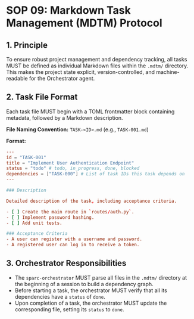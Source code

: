 # SOP 09: Markdown Task Management (MDTM) Protocol

## 1. Principle

To ensure robust project management and dependency tracking, all tasks MUST be defined as individual Markdown files within the `.mdtm/` directory. This makes the project state explicit, version-controlled, and machine-readable for the Orchestrator agent.

## 2. Task File Format

Each task file MUST begin with a TOML frontmatter block containing metadata, followed by a Markdown description.

**File Naming Convention:** `TASK-<ID>.md` (e.g., `TASK-001.md`)

**Format:**

```toml
---
id = "TASK-001"
title = "Implement User Authentication Endpoint"
status = "todo" # todo, in_progress, done, blocked
dependencies = ["TASK-000"] # List of task IDs this task depends on
---

### Description

Detailed description of the task, including acceptance criteria.

- [ ] Create the main route in `routes/auth.py`.
- [ ] Implement password hashing.
- [ ] Add unit tests.

### Acceptance Criteria
- A user can register with a username and password.
- A registered user can log in to receive a token.
```

## 3. Orchestrator Responsibilities

- The `sparc-orchestrator` MUST parse all files in the `.mdtm/` directory at the beginning of a session to build a dependency graph.
- Before starting a task, the orchestrator MUST verify that all its dependencies have a `status` of `done`.
- Upon completion of a task, the orchestrator MUST update the corresponding file, setting its `status` to `done`.